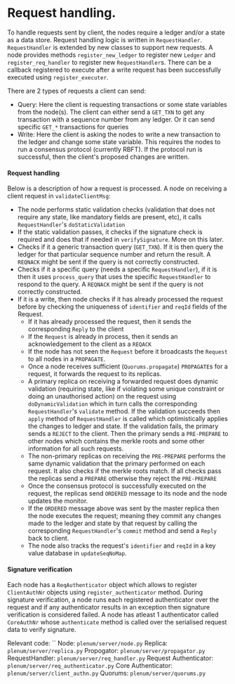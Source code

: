 # Request handling.

To handle requests sent by client, the nodes require a ledger and/or a state as a data store. Request handling logic is written in `RequestHandler`. 
`RequestHandler` is extended by new classes to support new requests. A node provides methods `register_new_ledger` to register new `Ledger` and `register_req_handler` to register new `RequestHandler`s.
There can be a callback registered to execute after a write request has been successfully executed using `register_executer`.

  
There are 2 types of requests a client can send:
-   Query:
    Here the client is requesting transactions or some state variables from the node(s). The client can either send a `GET_TXN` to get any transaction with a sequence number from any ledger.
    Or it can send specific `GET_*` transactions for queries
-   Write:
    Here the client is asking the nodes to write a new transaction to the ledger and change some state variable. This requires the nodes to run a consensus protocol (currently RBFT).
    If the protocol run is successful, then the client's proposed changes are written. 


#### Request handling
Below is a description of how a request is processed.
A node on receiving a client request in  `validateClientMsg`:
-   The node performs static validation checks (validation that does not require any state, like mandatory fields are present, etc), it calls `RequestHandler`'s `doStaticValidation`
-   If the static validation passes, it checks if the signature check is required and does that if needed in `verifySignature`. More on this later.
-   Checks if it a generic transaction query (`GET_TXN`). If it is then query the ledger for that particular sequence number and return the result. A `REQNACK` might be sent if the query is not correctly constructed. 
-   Checks if it a specific query (needs a specific `RequestHandler`), if it is then it uses `process_query` that uses the specific `RequestHandler` to respond to the query. A `REQNACK` might be sent if the query is not correctly constructed.
-   If it is a write, then node checks if it has already processed the request before by checking the uniqueness of `identifier` and `reqId` fields of the Request.
    -   If it has already processed the request, then it sends the corresponding `Reply` to the client
    -   If the `Request` is already in process, then it sends an acknowledgement to the client as a `REQACK`
    -   If the node has not seen the `Request` before it broadcasts the `Request` to all nodes in a `PROPAGATE`.
    -   Once a node receives sufficient (`Quorums.propagate`) `PROPAGATE`s for a request, it forwards the request to its replicas.
    -   A primary replica on receiving a forwarded request does dynamic validation (requiring state, like if violating some unique constraint or doing an unauthorised action) 
        on the request using `doDynamicValidation` which in turn calls the corresponding `RequestHandler`'s `validate` method. If the validation succeeds then 
        `apply` method of `RequestHandler` is called which optimistically applies the changes to ledger and state. 
        If the validation fails, the primary sends a `REJECT` to the client. Then the primary sends a `PRE-PREPARE` to other nodes which contains the merkle roots and some other information for all such requests.
    -   The non-primary replicas on receiving the `PRE-PREPARE` performs the same dynamic validation that the primary performed on each request. It also checks if the merkle roots match.
        If all checks pass the replicas send a `PREPARE` otherwise they reject the `PRE-PREPARE`
    -   Once the consensus protocol is successfully executed on the request, the replicas send `ORDERED` message to its node and the node updates the monitor.
    -   If the `ORDERED` message above was sent by the master replica then the node executes the request; meaning they commit any changes made to the ledger and state by that
        request by calling the corresponding `RequestHandler`'s `commit` method and send a `Reply` back to client.
    -   The node also tracks the request's `identifier` and `reqId` in a key value database in `updateSeqNoMap`.


#### Signature verification
Each node has a `ReqAuthenticator` object which allows to register `ClientAuthNr` objects using `register_authenticator` method. During signature verification, 
a node runs each registered authenticator over the request and if any authenticator results in an exception then signature verification is considered failed.
A node has atleast 1 authenticator called `CoreAuthNr` whose `authenticate` method is called over the serialised request data to verify signature.


Relevant code: ``
Node: `plenum/server/node.py`
Replica: `plenum/server/replica.py`
Propogator: `plenum/server/propagator.py`
RequestHandler: `plenum/server/req_handler.py`
Request Authenticator: `plenum/server/req_authenticator.py`
Core Authenticator: `plenum/server/client_authn.py`
Quorums: `plenum/server/quorums.py`
